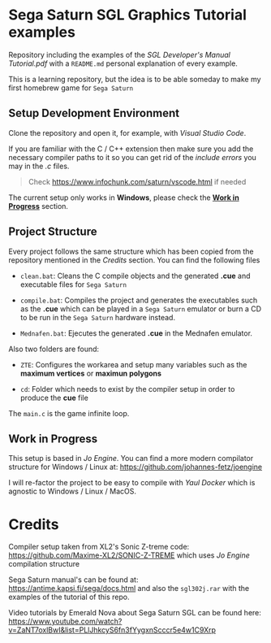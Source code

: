 # Sega Saturn SGL Graphics Tutorial examples

Repository including the examples of the _SGL Developer's Manual Tutorial.pdf_ with a `README.md` personal explanation of every example.

This is a learning repository, but the idea is to be able someday to make my first homebrew game for `Sega Saturn`

## Setup Development Environment

Clone the repository and open it, for example, with *Visual Studio Code*.

If you are familiar with the C / C++ extension then make sure you add the necessary compiler paths to it so you can get rid of the *include errors* you may in the *.c* files.

> Check https://www.infochunk.com/saturn/vscode.html if needed

The current setup only works in **Windows**, please check the **[Work in Progress](work-in-progress)** section.

## Project Structure

Every project follows the same structure which has been copied from the repository mentioned in the *Credits* section. You can find the following files

-  `clean.bat`: Cleans the C compile objects and the generated **.cue** and executable files for `Sega Saturn`

-  `compile.bat`: Compiles the project and generates the executables such as the **.cue** which can be played in a `Sega Saturn` emulator or burn a CD to be run in the `Sega Saturn` hardware instead.

-  `Mednafen.bat`: Ejecutes the generated **.cue** in the Mednafen emulator.

Also two folders are found:
 
-  `ZTE`: Configures the workarea and setup many variables such as the **maximum vertices** or **maximun polygons**

-  `cd`: Folder which needs to exist by the compiler setup in order to produce the **cue** file

The `main.c` is the game infinite loop.

## Work in Progress

This setup is based in *Jo Engine*. You can find a more modern compilator structure for Windows / Linux at: https://github.com/johannes-fetz/joengine

I will re-factor the project to be easy to compile with *Yaul Docker* which is agnostic to Windows / Linux / MacOS.

# Credits

Compiler setup taken from XL2's Sonic Z-treme code: https://github.com/Maxime-XL2/SONIC-Z-TREME which uses *Jo Engine* compilation structure

Sega Saturn manual's can be found at: https://antime.kapsi.fi/sega/docs.html and also the `sgl302j.rar` with the examples of the tutorial of this repo.

Video tutorials by Emerald Nova about Sega Saturn SGL can be found here: https://www.youtube.com/watch?v=ZaNT7oxlBwI&list=PLlJhkcyS6fn3fYygxnScccr5e4w1C9Xrp